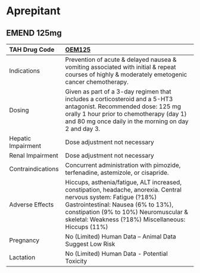# Aprepitant

## EMEND 125mg

| TAH Drug Code      | [**OEM125**](https://www.tahsda.org.tw/drugs/hissearch.php?drug_code=OEM125)                                                                                                                                                                             |
|:-------------------|:---------------------------------------------------------------------------------------------------------------------------------------------------------------------------------------------------------------------------------------------------------|
| Indications        | Prevention of acute & delayed nausea & vomiting associated with initial & repeat courses of highly & moderately emetogenic cancer chemotherapy.                                                                                                          |
| Dosing             | Given as part of a 3-day regimen that includes a corticosteroid and a 5-HT3 antagonist. Recommended dose: 125 mg orally 1 hour prior to chemotherapy (day 1) and 80 mg once daily in the morning on day 2 and day 3.                                     |
| Hepatic Impairment | Dose adjustment not necessary                                                                                                                                                                                                                            |
| Renal Impairment   | Dose adjustment not necessary                                                                                                                                                                                                                            |
| Contraindications  | Concurrent administration with pimozide, terfenadine, astemizole, or cisapride.                                                                                                                                                                          |
| Adverse Effects    | Hiccups, asthenia/fatigue, ALT increased, constipation, headache, anorexia. Central nervous system: Fatigue (?18%) Gastrointestinal: Nausea (6% to 13%), constipation (9% to 10%) Neuromuscular & skeletal: Weakness (?18%) Miscellaneous: Hiccups (11%) |
| Pregnancy          | No (Limited) Human Data – Animal Data Suggest Low Risk                                                                                                                                                                                                   |
| Lactation          | No (Limited) Human Data - Potential Toxicity                                                                                                                                                                                                             |

